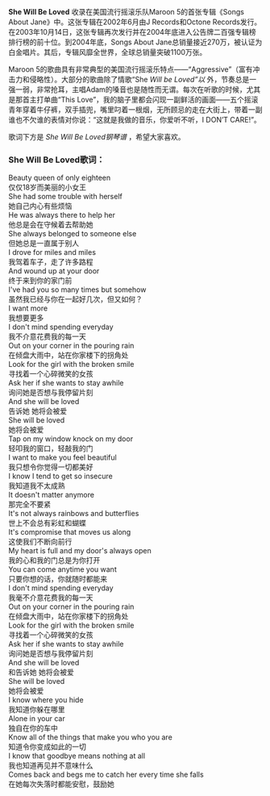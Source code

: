 

**She Will Be Loved** 收录在美国流行摇滚乐队Maroon 5的首张专辑《Songs About
Jane》中。这张专辑在2002年6月由J Records和Octone
Records发行。在2003年10月14日，这张专辑再次发行并在2004年底进入公告牌二百强专辑榜排行榜的前十位。到2004年底，Songs About
Jane总销量接近270万，被认证为白金唱片。其后，专辑风靡全世界，全球总销量突破1100万张。

  
Maroon 5的歌曲具有非常典型的美国流行摇滚乐特点——“Aggressive”（富有冲击力和侵略性）。大部分的歌曲除了情歌“She _Will be
Loved”以_ 外，节奏总是一强一弱，非常抢耳，主唱Adam的嗓音也是随性而无谓。每次在听歌的时候，尤其是那首主打单曲“This
Love”，我的脑子里都会闪现一副鲜活的画面——五个摇滚青年穿着牛仔裤，双手插兜，嘴里叼着一根烟，无所顾忌的走在大街上，带着一副谁也不欠谁的表情对你说：“这就是我做的音乐，你爱听不听，I
DON’T CARE!”。

  
歌词下方是 _She Will Be Loved钢琴谱_ ，希望大家喜欢。

### She Will Be Loved歌词：

Beauty queen of only eighteen  
仅仅18岁而美丽的小女王  
She had some trouble with herself  
她自己内心有些烦恼  
He was always there to help her  
他总是会在守候着去帮助她  
She always belonged to someone else  
但她总是一直属于别人  
I drove for miles and miles  
我驾着车子，走了许多路程  
And wound up at your door  
终于来到你的家门前  
I've had you so many times but somehow  
虽然我已经与你在一起好几次，但又如何？  
I want more  
我想要更多  
I don't mind spending everyday  
我不介意花费我的每一天  
Out on your corner in the pouring rain  
在倾盘大雨中，站在你家楼下的拐角处  
Look for the girl with the broken smile  
寻找着一个心碎微笑的女孩  
Ask her if she wants to stay awhile  
询问她是否想与我停留片刻  
And she will be loved  
告诉她 她将会被爱  
She will be loved  
她将会被爱  
Tap on my window knock on my door  
轻叩我的窗口，轻敲我的门  
I want to make you feel beautiful  
我只想令你觉得一切都美好  
I know I tend to get so insecure  
我知道我不太成熟  
It doesn't matter anymore  
那完全不要紧  
It's not always rainbows and butterflies  
世上不会总有彩虹和蝴蝶  
It's compromise that moves us along  
这使我们不断向前行  
My heart is full and my door's always open  
我的心和我的门总是为你打开  
You can come anytime you want  
只要你想的话，你就随时都能来  
I don't mind spending everyday  
我毫不介意花费我的每一天  
Out on your corner in the pouring rain  
在倾盘大雨中，站在你家楼下的拐角处  
Look for the girl with the broken smile  
寻找着一个心碎微笑的女孩  
Ask her if she wants to stay awhile  
询问她是否想与我停留片刻  
And she will be loved  
和告诉她 她将会被爱  
She will be loved  
她将会被爱  
I know where you hide  
我知道你躲在哪里  
Alone in your car  
独自在你的车中  
Know all of the things that make you who you are  
知道令你变成如此的一切  
I know that goodbye means nothing at all  
我也知道再见并不意味什么  
Comes back and begs me to catch her every time she falls  
在她每次失落时都能安慰，鼓励她

